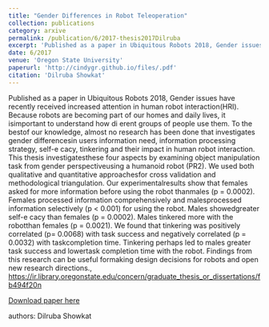```yaml
---
title: "Gender Differences in Robot Teleoperation"
collection: publications
category: arxive
permalink: /publication/6/2017-thesis2017Dilruba
excerpt: 'Published as a paper in Ubiquitous Robots 2018, Gender issues have recently received increased attention in human robot interaction(HRI). Because robots are becoming part of our homes and daily lives,  it isimportant to understand how di erent groups of people use them. To the bestof our knowledge,  almost no research has been done that investigates gender differencesin users information need,  information processing strategy,  self-e cacy, tinkering and their impact in human robot interaction. This thesis investigatesthese four aspects by examining object manipulation task from gender perspectiveusing a humanoid robot (PR2). We used both qualitative and quantitative approachesfor cross validation and methodological triangulation. Our experimentalresults show that females asked for more information before using the robot thanmales (p = 0.0002). Females processed information comprehensively and malesprocessed information selectively (p < 0.001) for using the robot. Males showedgreater self-e cacy than females (p = 0.0002). Males tinkered more with the robotthan females (p = 0.0021). We found that tinkering was positively correlated (p= 0.0068) with task success and negatively correlated (p = 0.0032) with taskcompletion time. Tinkering perhaps led to males greater task success and lowertask completion time with the robot. Findings from this research can be useful formaking design decisions for robots and open new research directions., https://ir.library.oregonstate.edu/concern/graduate_thesis_or_dissertations/fb494f20n, '
date: 6/2017
venue: 'Oregon State University'
paperurl: 'http://cindygr.github.io/files/.pdf'
citation: 'Dilruba Showkat'
---
```

Published as a paper in Ubiquitous Robots 2018, Gender issues have recently received increased attention in human robot interaction(HRI). Because robots are becoming part of our homes and daily lives,  it isimportant to understand how di erent groups of people use them. To the bestof our knowledge,  almost no research has been done that investigates gender differencesin users information need,  information processing strategy,  self-e cacy, tinkering and their impact in human robot interaction. This thesis investigatesthese four aspects by examining object manipulation task from gender perspectiveusing a humanoid robot (PR2). We used both qualitative and quantitative approachesfor cross validation and methodological triangulation. Our experimentalresults show that females asked for more information before using the robot thanmales (p = 0.0002). Females processed information comprehensively and malesprocessed information selectively (p < 0.001) for using the robot. Males showedgreater self-e cacy than females (p = 0.0002). Males tinkered more with the robotthan females (p = 0.0021). We found that tinkering was positively correlated (p= 0.0068) with task success and negatively correlated (p = 0.0032) with taskcompletion time. Tinkering perhaps led to males greater task success and lowertask completion time with the robot. Findings from this research can be useful formaking design decisions for robots and open new research directions., https://ir.library.oregonstate.edu/concern/graduate_thesis_or_dissertations/fb494f20n

[Download paper here](http://cindygr.github.io/files/.pdf)

authors: Dilruba Showkat